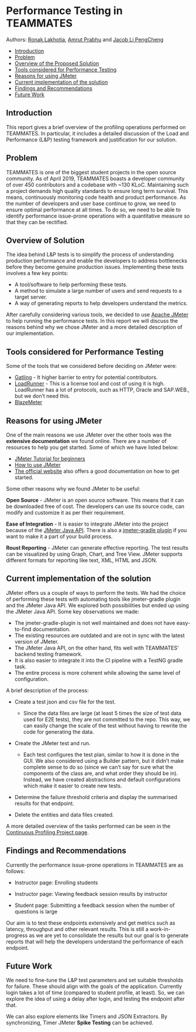 # Performance Testing in TEAMMATES

Authors: [Ronak Lakhotia](https://github.com/RonakLakhotia), [Amrut Prabhu](https://github.com/amrut-prabhu) and [Jacob Li PengCheng](https://github.com/jacoblipech)

* [Introduction](#Introduction)
* [Problem](#Problem)
* [Overview of the Proposed Solution](#Overview-of-Solution)
* [Tools considered for Performance Testing](#Tools-considered-for-Performance-Testing)
* [Reasons for using JMeter](#Reasons-for-using-JMeter)
* [Current implementation of the solution](#current-implementation-of-the-solution)
* [Findings and Recommendations](#findings-and-recommendations)
* [Future Work](#Future-work)

## Introduction

This report gives a brief overview of the profiling operations performed on TEAMMATES.  In particular, it includes a detailed discussion of the Load and Performance (L&P) testing framework and justification for our solution.

## Problem

TEAMMATES is one of the biggest student projects in the open source community. As of April 2019, TEAMMATES boasts a developer community of over 450 contributors and a codebase with ~130 KLoC. 
Maintaining such a project demands high quality standards to ensure long term survival. 
This means, continuously monitoring code health and product performance. As the number of developers and user base continue to grow, we need to ensure optimal performance at all times.
To do so, we need to be able to identify performance issue-prone operations with a quantitative measure so that they can be rectified.

## Overview of Solution

The idea behind L&P tests is to simplify the process of understanding production performance and enable the developers to address bottlenecks before they become genuine production issues.
Implementing these tests involves a few key points:

* A tool/software to help performing these tests.
* A method to simulate a large number of users and send requests to a target server.
* A way of generating reports to help developers understand the metrics.

After carefully considering various tools, we decided to use [Apache JMeter](https://jmeter.apache.org/) to help running the performance tests.
In this report we will discuss the reasons behind why we chose JMeter and a more detailed description of our implementation.

## Tools considered for Performance Testing

Some of the tools that we considered before deciding on JMeter were:

* [Gatling](https://gatling.io/) - It higher barrier to entry for potential contributors.
* [LoadRunner](https://www.guru99.com/introduction-to-hp-loadrunner-and-its-archtecture.html) - This is a license tool and cost of using it is high. LoadRunner has a lot of protocols, such as HTTP, Oracle and SAP.WEB., but we don’t need this.
* [BlazeMeter](https://www.blazemeter.com/)
 
## Reasons for using JMeter

One of the main reasons we use JMeter over the other tools was the **extensive documentation** we found online. There are a number of resources to help you get started. Some of which we have listed below:

* [JMeter Tutorial for beginners](https://www.guru99.com/jmeter-tutorials.html)
* [How to use JMeter](https://www.blazemeter.com/blog/how-use-jmeter-assertions-three-easy-steps)
* [The official website](https://jmeter.apache.org/usermanual/build-web-test-plan.html) also offers a good documentation on how to get started.

Some other reasons why we found JMeter to be useful:

**Open Source** -  JMeter is an open source software. This means that it can be downloaded free of cost. The developers can use its source code, can modify and customize it as per their requirement.

**Ease of Integration** - It is easier to integrate JMeter into the project because of the [JMeter Java API](https://jmeter.apache.org/api/index.html). There is also a [jmeter-gradle plugin](https://github.com/jmeter-gradle-plugin/jmeter-gradle-plugin) if you want to make it a part of your build process.

**Roust Reporting** - JMeter can generate effective reporting. The test results can be visualized by using Graph, Chart, and Tree View. JMeter supports different formats for reporting like text, XML, HTML and JSON.

## Current implementation of the solution

JMeter offers us a couple of ways to perform the tests. We had the choice of performing these tests with automating tools like jmeter-gradle plugin and the JMeter Java API. 
We explored both possibilities but ended up using the JMeter Java API. Some key observations we made:

* The jmeter-gradle-plugin is not well maintained and does not have easy-to-find documentation. 
* The existing resources are outdated and are not in sync with the latest version of JMeter.
* The JMeter Java API, on the other hand, fits well with TEAMMATES' backend testing framework.
* It is also easier to integrate it into the CI pipeline with a TestNG gradle task. 
* The entire process is more coherent while allowing the same level of configuration.

A brief description of the process:

* Create a test json and csv file for the test.
    * Since the data files are large (at least 5 times the size of test data used for E2E tests), they are not committed to the repo. This way, we can easily change the scale of the test without having to rewrite the code for generating the data.

* Create the JMeter test and run.
    * Each test configures the test plan, similar to how it is done in the GUI. We also considered using a Builder pattern, but it didn’t make complete sense to do so (since we can’t say for sure what the components of the class are, and what order they should be in). Instead, we have created abstractions and default configurations which make it easier to create new tests.

* Determine the failure threshold criteria and display the summarised results for that endpoint.

* Delete the entities and data files created.

A more detailed overview of the tasks performed can be seen in the [Continuous Profiling Project page](https://github.com/teammates/teammates/projects/7).

## Findings and Recommendations

Currently the performance issue-prone operations in TEAMMATES are as follows:

* Instructor page: Enrolling students

* Instructor page: Viewing feedback session results by instructor

* Student page: Submitting a feedback session when the number of questions is large

Our aim is to test these endpoints extensively and get metrics such as latency, throughput and other relevant results.
This is still a work-in-progress as we are yet to consolidate the results but our goal is to generate reports that will help the developers understand the performance of each endpoint. 

## Future Work

We need to fine-tune the L&P test parameters and set suitable thresholds for failure. These should align with the goals of the application.
Currently login takes a lot of time (compared to student profile, at least). So, we can explore the idea of using a delay after login, and testing the endpoint after that.

We can also explore elements like Timers and JSON Extractors. By synchronizing, Timer JMeter **Spike Testing** can be achieved.
